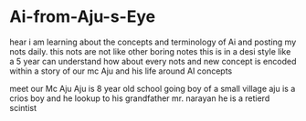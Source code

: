 # Ai-from-Aju-s-Eye
hear i am learning about the concepts and terminology of Ai and posting my nots daily. this nots are not like other boring notes this is in a desi style like a 5 year can understand how about every nots and new concept is encoded within a story of our mc Aju and his life around AI concepts 

meet our Mc Aju 
Aju is 8 year old school going boy of  a small village
aju is a crios boy and he lookup to his grandfather mr. narayan he is a retierd scintist
